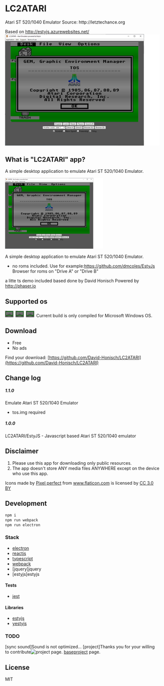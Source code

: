 <h1>LC2ATARI</h1>
Atari ST 520/1040 Emulator
Source:
http://letztechance.org

Based on 
http://estyjs.azurewebsites.net/
<br>
<img src="assets/video.png" alt="LC2ATARI logo" />

## What is "LC2ATARI" app?

A simple desktop application to emulate Atari ST 520/1040 Emulator.

<img src="assets/video.png" alt="video demo" width="320" />

A simple desktop application to emulate Atari ST 520/1040 Emulator.
- no roms included. Use for example:https://github.com/dmcoles/EstyJs
Browser for roms on "Drive A" or "Drive B"

a litte ts demo included based done by David Honisch
Powered by http://phaser.io

## Supported os
<img width="30" alt="windows" src="assets/video.png?sanitize=true" />
<img width="30" alt="mac" src="assets/video.png?sanitize=true" />
<img width="30" alt="linux" src="assets/video.png?sanitize=true" />
Current build is only compiled for Microsoft Windows OS.

## Download

- Free
- No ads

Find your download: [https://github.com/David-Honisch/LC2ATARI](https://github.com/David-Honisch/LC2ATARI)

## Change log

##### 1.1.0
Emulate Atari ST 520/1040 Emulator
- tos.img required

##### 1.0.0
LC2ATARI/EstyJS - Javascript based Atari ST 520/1040 emulator 

## Disclaimer

1. Please use this app for downloading only public resources.
2. The app doesn't store ANY media files ANYWHERE except on the device who use this app.

<div>
  Icons made by <a href="https://www.flaticon.com/authors/pixel-perfect" title="Pixel perfect">Pixel perfect</a> from <a href="https://www.flaticon.com/" title="Flaticon">www.flaticon.com</a> is licensed by <a href="http://creativecommons.org/licenses/by/3.0/" title="Creative Commons BY 3.0" target="_blank">CC 3.0 BY</a>
</div>

## Development
	npm i
    npm run webpack
    npm run electron


### Stack

- [electron](http://electronjs.org/)
- [reactjs](https://reactjs.org/)
- [typescript](https://www.typescriptlang.org/)
- [webpack](https://webpack.js.org/)
- [jquery]jquery
- [estyjs]estyjs
#### Tests

- [jest](https://jestjs.io/)

#### Libraries

- [estyjs](http://estyjs.azurewebsites.net/)
- [yestyjs](https://github.com/dmcoles/EstyJs)

### TODO
[sync sound]Sound is not optimized...
[project]Thanks you for your willing to contribute![project](http://www.letztechance.org/) page.
[baseproject](http://estyjs.azurewebsites.net/) page.

## License
MIT